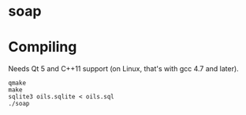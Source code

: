 soap
====

Compiling
====

Needs Qt 5 and C++11 support (on Linux, that's with gcc 4.7 and later).

    qmake
    make
    sqlite3 oils.sqlite < oils.sql
    ./soap
